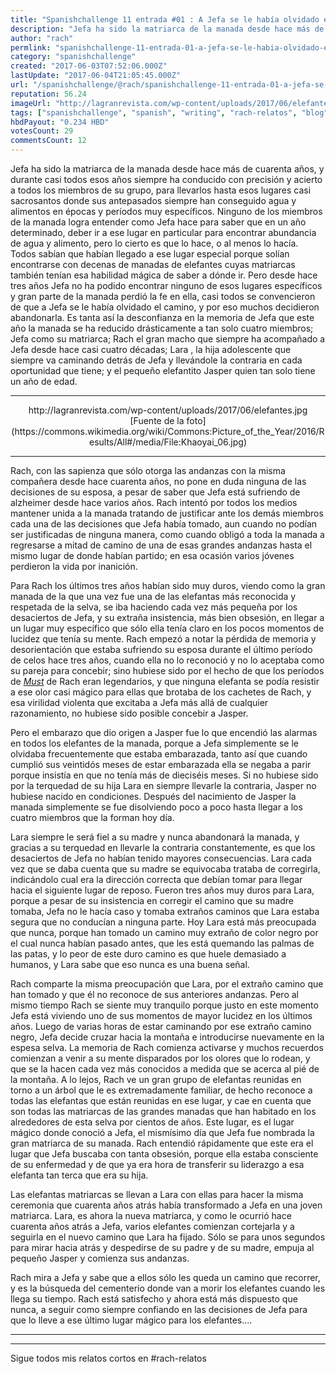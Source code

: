 ```yaml
---
title: "Spanishchallenge 11 entrada #01 : A Jefa se le había olvidado el camino"
description: "Jefa ha sido la matriarca de la manada desde hace más de cuarenta años,  y durante casi todos esos años siempre ha conducido con precisión y acierto a..."
author: "rach"
permlink: "spanishchallenge-11-entrada-01-a-jefa-se-le-habia-olvidado-el-camino"
category: "spanishchallenge"
created: "2017-06-03T07:52:06.000Z"
lastUpdate: "2017-06-04T21:05:45.000Z"
url: "/spanishchallenge/@rach/spanishchallenge-11-entrada-01-a-jefa-se-le-habia-olvidado-el-camino"
reputation: 56.24
imageUrl: "http://lagranrevista.com/wp-content/uploads/2017/06/elefantes.jpg"
tags: ["spanishchallenge", "spanish", "writing", "rach-relatos", "blog"]
hbdPayout: "0.234 HBD"
votesCount: 29
commentsCount: 12
---
```


Jefa ha sido la matriarca de la manada desde hace más de cuarenta años,  y durante casi todos esos años siempre ha conducido con precisión y acierto a todos los miembros de su grupo, para llevarlos hasta esos lugares casi sacrosantos donde sus antepasados siempre han conseguido agua y alimentos en épocas y períodos muy específicos. Ninguno de los miembros de la manada logra entender como Jefa hace para saber que en un año determinado, deber ir a ese lugar en particular para encontrar abundancia de agua y alimento, pero lo cierto es que lo hace, o al menos lo hacía. Todos sabían que habían llegado a ese lugar especial porque solían encontrarse con decenas de manadas de elefantes cuyas matriarcas también tenían esa habilidad mágica de saber a dónde ir. Pero desde hace tres años Jefa no ha podido encontrar ninguno de esos lugares específicos y gran parte de la manada perdió la fe en ella, casi todos se convencieron de que a Jefa se le había olvidado el camino, y por eso muchos decidieron abandonarla. Es tanta así la desconfianza en la memoria de Jefa que este año la manada se ha reducido drásticamente a tan solo cuatro miembros; Jefa como su matriarca; Rach el gran macho que siempre ha acompañado a Jefa desde hace casi cuatro décadas; Lara , la hija adolescente que siempre va caminando detrás de Jefa y llevándole la contraria en cada oportunidad que tiene; y el pequeño elefantito Jasper quien tan solo tiene un año de edad.
<hr>

<center>http://lagranrevista.com/wp-content/uploads/2017/06/elefantes.jpg</center>
<center>[Fuente de la foto](https://commons.wikimedia.org/wiki/Commons:Picture_of_the_Year/2016/Results/All#/media/File:Khaoyai_06.jpg)</center>

<hr>

Rach, con las sapienza que sólo otorga las andanzas con la misma compañera desde hace cuarenta años, no pone en duda ninguna de las decisiones de su esposa, a pesar de saber que Jefa está sufriendo de alzheimer desde hace varios años. Rach intentó por todos los medios mantener unida a la manada tratando de justificar ante los demás miembros cada una de las decisiones que Jefa había tomado, aun cuando no podían ser justificadas de ninguna manera, como cuando obligó a toda la manada a regresarse a mitad de camino de una de esas grandes andanzas hasta el mismo lugar de donde habían partido;  en esa ocasión varios jóvenes perdieron la vida por inanición. 

Para Rach los últimos tres años habían sido muy duros, viendo como la gran manada de la que una vez fue una de las elefantas más reconocida y respetada de la selva, se iba haciendo cada vez más pequeña por los desaciertos de Jefa, y su extraña insistencia, más bien obsesión, en llegar a un lugar muy específico que sólo ella tenía claro en los pocos momentos de lucidez que tenía su mente. Rach empezó a notar la pérdida de memoria y desorientación que estaba sufriendo su esposa durante el último período de celos hace tres años, cuando ella no lo reconoció y no lo aceptaba como su pareja para concebir; sino hubiese sido por el hecho de que los períodos de [*Must*](https://es.wikipedia.org/wiki/Must) de Rach eran legendarios, y que ninguna elefanta se podía resistir a ese olor casi mágico para ellas que brotaba de los cachetes de Rach, y esa virilidad violenta que excitaba a Jefa más allá de cualquier razonamiento, no hubiese sido posible concebir a Jasper. 

Pero el embarazo que dio origen a Jasper fue lo que encendió las alarmas en todos los elefantes de la manada, porque a Jefa simplemente se le olvidaba frecuentemente que estaba embarazada, tanto así que cuando cumplió sus veintidós meses de estar embarazada ella se negaba a parir porque insistía en que no tenía más de dieciséis meses. Si no hubiese sido por la terquedad de su hija Lara en siempre llevarle la contraria, Jasper no hubiese nacido en condiciones. Después del nacimiento de Jasper la manada simplemente se fue disolviendo poco a poco hasta llegar a los cuatro miembros que la forman hoy día.

Lara siempre le será fiel a su madre y nunca abandonará la manada, y gracias a su terquedad en llevarle la contraria constantemente, es que los desaciertos de Jefa no habían tenido mayores consecuencias. Lara cada vez que se daba cuenta que su madre se equivocaba trataba de corregirla, indicándolo cual era la dirección correcta que debían tomar para llegar hacia el siguiente lugar de reposo. Fueron tres años muy duros para Lara, porque a pesar de su insistencia en corregir el camino que su madre tomaba, Jefa no le hacía caso y tomaba extraños caminos que Lara estaba segura que no conducían a ninguna parte. Hoy Lara está más preocupada que nunca, porque han tomado un camino muy extraño de color negro por el cual nunca habían pasado antes, que les está quemando las palmas de las patas, y lo peor de este duro camino es que huele demasiado a humanos, y Lara sabe que eso nunca es una buena señal.

Rach comparte la misma preocupación que Lara, por el extraño camino que han tomado y que él no reconoce de sus anteriores andanzas. Pero al mismo tiempo Rach se siente muy tranquilo porque justo en este momento Jefa está viviendo uno de sus momentos de mayor lucidez en los últimos años. Luego de varias horas de estar caminando por ese extraño camino negro, Jefa decide cruzar hacia la montaña e introducirse nuevamente en la espesa selva. La memoria de Rach comienza activarse y muchos recuerdos comienzan a venir a su mente disparados por los olores que lo rodean, y que se la hacen cada vez más conocidos a medida que se acerca al pié de la montaña. A lo lejos, Rach ve un gran grupo de elefantas reunidas en torno a un árbol que le es extremadamente familiar, de hecho reconoce a todas las elefantas que están reunidas en ese lugar, y cae en cuenta que son todas las matriarcas de las grandes manadas que han habitado en los alrededores de esta selva por cientos de años. Este lugar, es el lugar mágico donde conoció a Jefa, el mismísimo día que Jefa fue nombrada la gran matriarca de su manada.  Rach entendió rápidamente que este era el lugar que Jefa buscaba con tanta obsesión, porque ella estaba consciente de su enfermedad y de que ya era hora de transferir su liderazgo a esa elefanta tan terca que era su hija.

Las elefantas matriarcas se llevan a Lara con ellas para hacer la misma ceremonia que cuarenta años atrás había transformado a Jefa en una  joven matriarca. Lara, es ahora la nueva matriarca,  y como le ocurrió hace cuarenta años atrás a Jefa,  varios elefantes comienzan cortejarla y a seguirla en el nuevo camino que Lara ha fijado. Sólo se para unos segundos para mirar hacia atrás y despedirse de su padre y de su madre, empuja al pequeño Jasper y comienza sus andanzas.

Rach mira a Jefa y sabe que a ellos sólo les queda un camino que recorrer, y es la búsqueda del cementerio donde van a morir los elefantes cuando les llega su tiempo.  Rach está satisfecho y ahora está más dispuesto que nunca, a seguir como siempre confiando en las decisiones de Jefa para que lo lleve a ese último lugar mágico para los elefantes....

<hr>
<hr>

Sigue todos mis relatos cortos en #rach-relatos